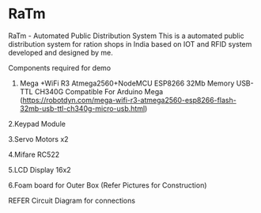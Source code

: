 # RaTm
RaTm - Automated Public Distribution System
This is a automated public distribution system for ration shops in India based on IOT and RFID system developed and designed by me.

Components required for demo
1. Mega +WiFi R3 Atmega2560+NodeMCU ESP8266 32Mb Memory USB-TTL CH340G Compatible For Arduino Mega (https://robotdyn.com/mega-wifi-r3-atmega2560-esp8266-flash-32mb-usb-ttl-ch340g-micro-usb.html)

2.Keypad Module

3.Servo Motors x2

4.Mifare RC522

5.LCD Display 16x2

6.Foam board for Outer Box (Refer Pictures for Construction)

REFER Circuit Diagram for connections
